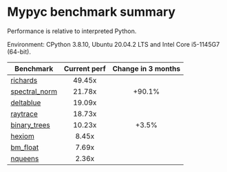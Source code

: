 # Mypyc benchmark summary

Performance is relative to interpreted Python.

Environment: CPython 3.8.10, Ubuntu 20.04.2 LTS and Intel Core i5-1145G7 (64-bit).

| Benchmark | Current perf | Change in 3 months |
| --- | :---: | :---: |
| [richards](benchmarks/richards.md) | 49.45x |  |
| [spectral_norm](benchmarks/spectral_norm.md) | 21.78x | +90.1% |
| [deltablue](benchmarks/deltablue.md) | 19.09x |  |
| [raytrace](benchmarks/raytrace.md) | 18.73x |  |
| [binary_trees](benchmarks/binary_trees.md) | 10.23x | +3.5% |
| [hexiom](benchmarks/hexiom.md) | 8.45x |  |
| [bm_float](benchmarks/bm_float.md) | 7.69x |  |
| [nqueens](benchmarks/nqueens.md) | 2.36x |  |
